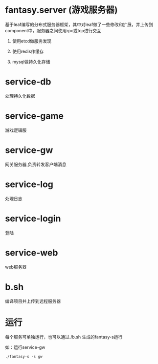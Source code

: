 # fantasy.server (游戏服务器)
基于leaf编写的分布式服务器框架，其中对leaf做了一些修改和扩展，并上传到component中，服务器之间使用rpc或tcp进行交互

1. 使用etcd做服务发现

2. 使用redis作缓存

3. mysql做持久化存储

# service-db
处理持久化数据
# service-game
游戏逻辑服
# service-gw
网关服务器,负责转发客户端消息
# service-log
处理日志
# service-login
登陆
# service-web
web服务器
# b.sh
编译项目并上传到远程服务器
# 运行
每个服务可单独运行，也可以通过./b.sh 生成的fantasy-s运行

如：运行service-gw

    ./fantasy-s -s gw
          


        



